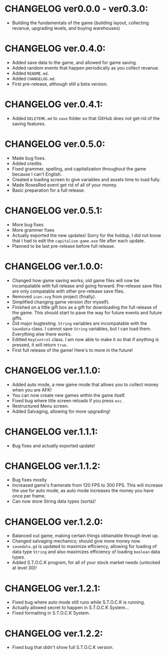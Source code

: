 # CHANGELOG ver0.0.0 - ver0.3.0:
 - Building the fundamentals of the game (building layout, collecting revanue, upgrading levels, and buying warehouses)

# CHANGELOG ver.0.4.0:
 - Added save data to the game, and allowed for game saving.
 - Added random events that happen periodically as you collect revanue.
 - Added `README.md`.
 - Added `CHANGELOG.md`.
 - First pre-release, although still a beta version.

# CHANGELOG ver.0.4.1:
 - Added `DELETEME.md` to `save` folder so that GitHub does not get rid of the saving features.

# CHANGELOG ver.0.5.0:
 - Made bug fixes.
 - Added credits.
 - Fixed grammer, spelling, and capitalization throughout the game because I can't English.
 - Created a loading screen to give variables and assets time to load fully.
 - Made RosesRed event get rid of all of your money.
 - Basic preparation for a full release.

# CHANGELOG ver.0.5.1:
 - More bug fixes
 - More grammer fixes
 - Actually exported the new updates! Sorry for the holdup, I did not know that I had to edit the `capitalism-game.exe` file after each update.
 - Planned to be last pre-release before full release.

# CHANGELOG ver.1.0.0:
 - Changed how game saving works; old game files will now be incompatable with full release and going forward. Pre-release save files are only compatable with other pre-release save files.
 - Removed `icon.svg` from project (finally).
 - Simplified changing game version (for myself).
 - Finished on a little gift box as a gift for downloading the full release of the game. This should start to pave the way for future events and future gifts.
 - Did major bugtesting. `String` variables are incompatable with the `SaveData` class. I cannot save `String` variables, but I can load them. Everything else there works.
 - Editted `KeyControl` class. I am now able to make it so that if anything is pressed, it will return `true`.
 - First full release of the game! Here's to more in the future!

# CHANGELOG ver.1.1.0:
 - Added auto mode, a new game mode that allows you to collect money when you are AFK!
 - You can now create new games within the game itself.
 - Fixed bug where title screen reloads if you press `esc`.
 - Restructured Menu screen.
 - Added Salvaging, allowing for more upgrading!

# CHANGELOG ver.1.1.1:
 - Bug fixes and actually exported update!

# CHANGELOG ver.1.1.2:
 - Bug fixes mostly
 - Increased game's framerate from 120 FPS to 300 FPS. This will increase the use for auto mode, as auto mode increases the money you have once per frame.
 - Can now store String data types (sorta)!

# CHANGELOG ver.1.2.0:
 - Balanced out game, making certain things obtainable through level up.
 - Changed salvaging mechanics; should give more money now.
 - `savedata.gd` is updated to maximize efficiency, allowing for loading of data type `String` and also maximizes efficiency of loading `boolean` data types.
 - Added S.T.O.C.K program, for all of your stock market needs (unlocked at level 30)!

# CHANGELOG ver.1.2.1:
 - Fixed bug where auto mode still runs while S.T.O.C.K is running.
 - Actually allowed secret to happen in S.T.O.C.K System...
 - Fixed formatting in S.T.O.C.K System.

# CHANGELOG ver.1.2.2:
 - Fixed bug that didn't show full S.T.O.C.K version.
